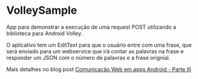 VolleySample
===================

App para demonstrar a execução de uma request POST utilizando a biblioteca para Android Volley.

O aplicativo tem um EditText para que o usuário entre com uma frase, que será enviado para um webservice que irá contar 
as palavras na frase e responder um JSON com o número de palavras e a frase orignial.

Mais detalhes no blog post [Comunicação Web em apps Android - Parte III](http://codigo-google.blogspot.com/2014/03/comunicacao-web-em-apps-android-parte-iii.html)
